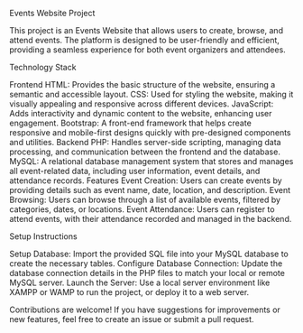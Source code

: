 Events Website Project

This project is an Events Website that allows users to create, browse, and attend events. The platform is designed to be user-friendly and efficient, providing a seamless experience for both event organizers and attendees.

Technology Stack

Frontend
HTML: Provides the basic structure of the website, ensuring a semantic and accessible layout.
CSS: Used for styling the website, making it visually appealing and responsive across different devices.
JavaScript: Adds interactivity and dynamic content to the website, enhancing user engagement.
Bootstrap: A front-end framework that helps create responsive and mobile-first designs quickly with pre-designed components and utilities.
Backend
PHP: Handles server-side scripting, managing data processing, and communication between the frontend and the database.
MySQL: A relational database management system that stores and manages all event-related data, including user information, event details, and attendance records.
Features
Event Creation: Users can create events by providing details such as event name, date, location, and description.
Event Browsing: Users can browse through a list of available events, filtered by categories, dates, or locations.
Event Attendance: Users can register to attend events, with their attendance recorded and managed in the backend.

Setup Instructions

Setup Database: Import the provided SQL file into your MySQL database to create the necessary tables.
Configure Database Connection: Update the database connection details in the PHP files to match your local or remote MySQL server.
Launch the Server: Use a local server environment like XAMPP or WAMP to run the project, or deploy it to a web server.

Contributions are welcome! If you have suggestions for improvements or new features, feel free to create an issue or submit a pull request.
